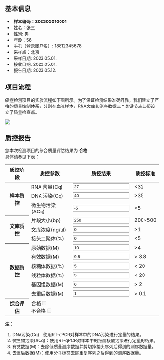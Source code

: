 ## 基本信息

*  **样本编码：202305010001**
*  姓名：张三
*  性别:  男
*  年龄：56
*  手机（登录账户名）:  18812345678
*  采样点：北京
*  采样日期:  2023.05.01.
*  接收日期:  2023.05.01.
*  报告日期:  2023.05.12.


## 项目流程

癌症检测项目的实验流程如下图所示。为了保证检测结果准确可靠，我们建立了严格的质量控制体系，分别在血液样本，RNA文库和测序数据三个关键节点上都设立了质量检查点。



![](pipeline.webp)


## 质控报告

您本次检测项目的综合质量评估结果为  **合格**
<br> 具体请参见下表：



<table class="table table-bordered table-responsive no-page-break" id="table1"><thead><tr><th scope="col">质控阶段</th><th scope="col">质控参数</th><th scope="col">质控结果</th><th scope="col">质控标准</th></tr></thead><tbody><tr><th rowspan="3" scope="row">样本质控</th><td>RNA 含量(Cq)</td><td><input type="text" value="27" fdprocessedid="bru1g7"></td><td>&lt;32</td></tr><tr><td>DNA 污染(Cq)</td><td><input type="text" value="40" fdprocessedid="4viqal"></td><td>&gt;35</td></tr><tr><td>微生物污染(ΔCq)</td><td><input type="text" value="-5" fdprocessedid="vgtdu"></td><td>&lt;5</td></tr><tr><th rowspan="3" scope="row">文库质控</th><td>片段大小(bp)</td><td><input type="text" value="250" fdprocessedid="rymfe9"></td><td>200~500</td></tr><tr><td>文库浓度(ng/μl)</td><td><input type="text" value="0" fdprocessedid="s94s4i"></td><td>&gt;1</td></tr><tr><td>接头二聚体(%)</td><td><input type="text" value="0" fdprocessedid="nyzopxbj"></td><td>&lt;5</td></tr><tr><th rowspan="6" scope="row">数据质控</th><td>原始数据(M)</td><td><input type="text" value="10" fdprocessedid="xo9ren"></td><td>&gt;4</td></tr><tr><td>有效数据(M)</td><td><input type="text" value="9.8" fdprocessedid="ogfni"></td><td>&gt; 3.8</td></tr><tr><td>核糖体数据(%)</td><td><input type="text" value="5" fdprocessedid="vrp8wj"></td><td>&lt; 20</td></tr><tr><td>线粒体数据(%)</td><td><input type="text" value="5" fdprocessedid="fbayz"></td><td>&lt; 20</td></tr><tr><td>基因组数据(M)</td><td><input type="text" value="6" fdprocessedid="3zpm14"></td><td>&gt; 2</td></tr><tr><td>去重后数据(M)</td><td><input type="text" value="1" fdprocessedid="4ab2av"></td><td>&gt; 0.1</td></tr><tr><th scope="row">综合评估</th><td colspan="3"><div class="form-check form-check-inline"><label class="form-check-label" for="passCheckBox1">合格<input class="form-check-input" type="checkbox" id="passCheckBox1" disabled=""></label></div><div class="form-check form-check-inline"><label class="form-check-label" for="passCheckBox2">不合格<input class="form-check-input" type="checkbox" id="passCheckBox2" disabled=""></label></div></td></tr></tbody></table>

**注：**

1. DNA污染(Cq)：使用RT-qPCR对样本中的DNA污染进行定量的结果。
2. 微生物污染(ΔCq)：使用RT-qPCR对样本中的细菌核酸污染进行定量的结果。
3. 有效数据(M)：去除低质量测序数据并剪切掉接头序列后得到的测序数据量。
4. 去重后数据(M)：使用分子标签去除重复序列之后得到的测序数据量。

